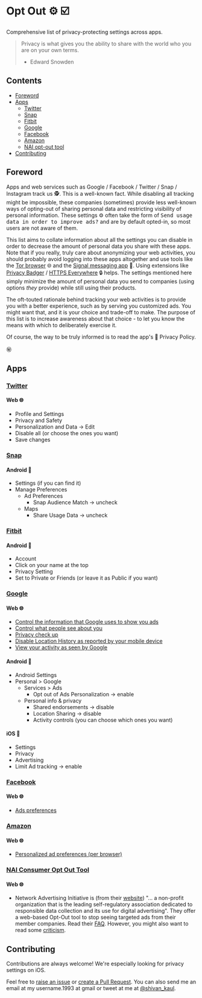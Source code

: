 # Opt Out ⚙️ ☑️

Comprehensive list of privacy-protecting settings across apps.

> Privacy is what gives you the ability to share with the world who you are on your own terms.
> - Edward Snowden

## Contents
- [Foreword](#foreword)
- [Apps](#apps)
  - [Twitter](#twitter)
  - [Snap](#snap)
  - [Fitbit](#fitbit)
  - [Google](#google)
  - [Facebook](#facebook)
  - [Amazon](#amazon)
  - [NAI opt-out tool](#nai-consumer-opt-out-tool)
- [Contributing](#contributing)

## Foreword

Apps and web services such as Google / Facebook / Twitter / Snap / Instagram track us 🕵️. This is a well-known fact. While disabling all tracking might be impossible, these companies (sometimes) provide less well-known ways of opting-out of sharing personal data and restricting visibility of personal information. These settings ⚙️ often take the form of <kbd>Send usage data in order to improve ads?</kbd> and are by default opted-in, so most users are not aware of them. 

This list aims to collate information about all the settings you can disable in order to decrease the amount of personal data you share with these apps. Note that if you really, truly care about anonymizing your web activities, you should probably avoid logging into these apps altogether and use tools like the [Tor browser](https://www.torproject.org/projects/torbrowser.html.en) 🌐 and the [Signal messaging app](https://whispersystems.org/) 💬. Using extensions like [Privacy Badger](https://www.eff.org/privacybadger) / [HTTPS Everywhere](https://www.eff.org/https-everywhere) 🔒 helps. The settings mentioned here simply minimize the amount of personal data you send to companies (using options *they* provide) while still using their products.  

The oft-touted rationale behind tracking your web activities is to provide you with a better experience, such as by serving you customized ads. You might want that, and it is your choice and trade-off to make. The purpose of this list is to increase awareness about that choice - to let you know the means with which to deliberately exercise it. 

Of course, the way to be truly informed is to read the app's 📜 Privacy Policy.

㊙️


## Apps

### [Twitter](https://twitter.com/en/privacy)
#### Web 🌐
- Profile and Settings
- Privacy and Safety
- Personalization and Data -> Edit
- Disable all (or choose the ones you want)
- Save changes

### [Snap](https://www.snap.com/en-US/privacy/privacy-policy/)
#### Android 📱
- Settings (if you can find it)
- Manage Preferences
  - Ad Preferences
    - Snap Audience Match -> uncheck
  - Maps 
    - Share Usage Data -> uncheck

### [Fitbit](https://www.fitbit.com/en-ca/legal/privacy)
#### Android 📱
- Account
- Click on your name at the top
- Privacy Setting
- Set to Private or Friends (or leave it as Public if you want)

### [Google](https://www.google.com/policies/privacy/)
#### Web 🌐
- [Control the information that Google uses to show you ads](https://adssettings.google.com/u/0/authenticated)
- [Control what people see about you](https://aboutme.google.com/)
- [Privacy check up](https://myaccount.google.com/privacycheckup)
- [Disable Location History as reported by your mobile device](https://www.google.com/maps/timeline?pb)
- [View your activity as seen by Google](https://myactivity.google.com/myactivity)

#### Android 📱
- Android Settings
- Personal > Google
  - Services > Ads
    - Opt out of Ads Personalization -> enable
  - Personal info & privacy 
    - Shared endorsements -> disable
    - Location Sharing -> disable
    - Activity controls (you can choose which ones you want)
#### iOS 📱
- Settings 
- Privacy
- Advertising
- Limit Ad tracking -> enable
  
### [Facebook](https://www.facebook.com/policy.php)
#### Web 🌐
- [Ads preferences](https://www.facebook.com/ads/preferences)

### [Amazon](https://www.amazon.com/gp/help/customer/display.html?nodeId=468496)
#### Web 🌐
- [Personalized ad preferences (per browser)](https://www.amazon.com/adprefs)

### [NAI Consumer Opt Out Tool](http://optout.networkadvertising.org/#!/) 
#### Web 🌐
- Network Advertising Initiative is (from their [website](https://www.networkadvertising.org/)) "... a non-profit organization that is the leading self-regulatory association dedicated to responsible data collection and its use for digital advertising". They offer a web-based Opt-Out tool to stop seeing targeted ads from their member companies. Read their [FAQ](https://www.networkadvertising.org/faq/what-are-my-options). However, you might also want to read some [criticism](http://cyberlaw.stanford.edu/blog/2009/04/does-nai%E2%80%99s-opt-out-tool-stop-consumer-tracking).

## Contributing
Contributions are always welcome! We're especially looking for privacy settings on iOS.

Feel free to [raise an issue](https://github.com/ShivanKaul/opt-out/issues) or [create a Pull Request](https://help.github.com/articles/creating-a-pull-request-from-a-fork/). You can also send me an email at my username.1993 at gmail or tweet at me at [@shivan_kaul](https://twitter.com/shivan_kaul).
